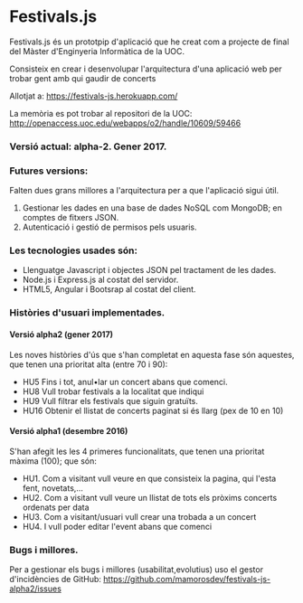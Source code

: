 Festivals.js
============

Festivals.js és un prototpip d'aplicació que he creat com a projecte de final del Màster d'Enginyeria Informàtica de la UOC.

Consisteix en crear i desenvolupar l'arquitectura d'una aplicació web per trobar gent amb qui gaudir de concerts

Allotjat a:
https://festivals-js.herokuapp.com/

La memòria es pot trobar al repositori de la UOC:
http://openaccess.uoc.edu/webapps/o2/handle/10609/59466

### Versió actual: alpha-2. Gener 2017.

### Futures versions:

Falten dues grans millores a l'arquitectura per a que l'aplicació sigui útil.
1. Gestionar les dades en una base de dades NoSQL com MongoDB; en comptes de fitxers JSON.
2. Autenticació i gestió de permisos pels usuaris.

### Les tecnologies usades són:
* Llenguatge Javascript i objectes JSON pel tractament de les dades.
* Node.js i Express.js al costat del servidor.
* HTML5, Angular i Bootsrap al costat del client.

### Històries d'usuari implementades.

#### Versió alpha2 (gener 2017)
Les noves històries d'ús que s'han completat en aquesta fase són aquestes,
que tenen una prioritat alta (entre 70 i 90):
* HU5 Fins i tot, anul•lar un concert abans que comenci.
* HU8 Vull trobar festivals a la localitat que indiqui
* HU9 Vull filtrar els festivals que siguin gratuïts.
* HU16 Obtenir el llistat de concerts paginat si és llarg (pex de 10 en 10)

#### Versió alpha1 (desembre 2016)
S'han afegit les les 4 primeres funcionalitats, que tenen una prioritat màxima (100); que són:
* HU1. Com a visitant vull veure en que consisteix la pagina, qui l'esta fent, novetats,…
* HU2. Com a visitant vull veure un llistat de tots els pròxims concerts ordenats per data
* HU3. Com a visitant/usuari vull crear una trobada a un concert
* HU4. I vull poder editar l'event abans que comenci

### Bugs i millores.

Per a gestionar els bugs i millores (usabilitat,evolutius) uso el gestor d'incidències de GitHub:
https://github.com/mamorosdev/festivals-js-alpha2/issues 

